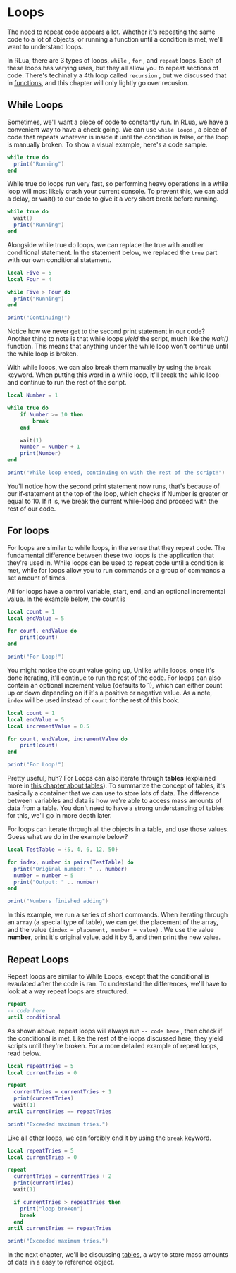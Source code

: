 # Loops

The need to repeat code appears a lot. Whether it's repeating the same code to a lot of objects, or running a function until a condition is met, we'll want to understand loops.

In RLua, there are 3 types of loops, `while` , `for` , and `repeat` loops. Each of these loops has varying uses, but they all allow you to repeat sections of code. There's techinally a 4th loop called `recursion` , but we discussed that in [functions](./chapter_21_Functions.md), and this chapter will only lightly go over recusion.

## While Loops

Sometimes, we'll want a piece of code to constantly run. In RLua, we have a convenient way to have a check going. We can use `while loops` , a piece of code that repeats whatever is inside it until the condition is false, or the loop is manually broken. To show a visual example, here's a code sample. 

``` lua
while true do
  print("Running")
end
```

While true do loops run very fast, so performing heavy operations in a while loop will most likely crash your current console. To prevent this, we can add a delay, or wait() to our code to give it a very short break before running. 

``` lua
while true do
  wait()
  print("Running")
end
```

Alongside while true do loops, we can replace the true with another conditional statement. In the statement below, we replaced the `true` part with our own conditional statement.

``` lua
local Five = 5
local Four = 4

while Five > Four do
  print("Running")
end

print("Continuing!")
```

Notice how we never get to the second print statement in our code? Another thing to note is that while loops *yield* the script, much like the *wait()* function. This means that anything under the while loop won't continue until the while loop is broken. 

With while loops, we can also break them manually by using the `break` keyword. When putting this word in a while loop, it'll break the while loop and continue to run the rest of the script. 

``` lua
local Number = 1

while true do 
    if Number >= 10 then
        break
    end

    wait(1)
    Number = Number + 1
    print(Number)
end

print("While loop ended, continuing on with the rest of the script!")
```

You'll notice how the second print statement now runs, that's because of our if-statement at the top of the loop, which checks if Number is greater or equal to 10. If it is, we break the current while-loop and proceed with the rest of our code. 

## For loops

For loops are similar to while loops, in the sense that they repeat code. The fundamental difference between these two loops is the application that they're used in. While loops can be used to repeat code until a condition is met, while for loops allow you to run commands or a group of commands a set amount of times. 

All for loops have a control variable, start, end, and an optional incremental value. In the example below, the count is

``` lua
local count = 1
local endValue = 5

for count, endValue do
    print(count)
end

print("For Loop!")
```

You might notice the count value going up, Unlike while loops, once it's done iterating, it'll continue to run the rest of the code. For loops can also contain an optional increment value (defaults to 1), which can either count up or down depending on if it's a positive or negative value. As a note, `index` will be used instead of `count` for the rest of this book.

``` lua
local count = 1
local endValue = 5
local incrementValue = 0.5

for count, endValue, incrementValue do
    print(count)
end

print("For Loop!")
```

Pretty useful, huh? For Loops can also iterate through **tables** (explained more in [this chapter about tables](./chapter_23_tables.md)). To summarize the concept of tables, it's basically a container that we can use to store lots of data. The difference between variables and data is how we're able to access mass amounts of data from a table. You don't need to have a strong understanding of tables for this, we'll go in more depth later. 

For loops can iterate through all the objects in a table, and use those values. Guess what we do in the example below?

``` lua
local TestTable = {5, 4, 6, 12, 50}

for index, number in pairs(TestTable) do
  print("Original number: " .. number)
  number = number + 5
  print("Output: " .. number)
end

print("Numbers finished adding")
```

In this example, we run a series of short commands. When iterating through an `array` (a special type of table), we can get the placement of the array, and the value `(index = placement, number = value)` . We use the value **number**, print it's original value, add it by 5, and then print the new value. 

## Repeat Loops

Repeat loops are similar to While Loops, except that the conditional is evaulated after the code is ran. To understand the differences, we'll have to look at a way repeat loops are structured.

``` lua
repeat
-- code here
until conditional
```

As shown above, repeat loops will always run `-- code here` , then check if the conditional is met. Like the rest of the loops discussed here, they yield scripts until they're broken. For a more detailed example of repeat loops, read below.

```lua
local repeatTries = 5
local currentTries = 0

repeat
  currentTries = currentTries + 1
  print(currentTries)
  wait(1)
until currentTries == repeatTries

print("Exceeded maximum tries.")
```

Like all other loops, we can forcibly end it by using the `break` keyword. 

```lua
local repeatTries = 5
local currentTries = 0

repeat
  currentTries = currentTries + 2
  print(currentTries)
  wait(1)

  if currentTries > repeatTries then
    print("loop broken")
    break
  end
until currentTries == repeatTries

print("Exceeded maximum tries.")
```

In the next chapter, we'll be discussing [tables](chapter_23_Tables.md), a way to store mass amounts of data in a easy to reference object.
